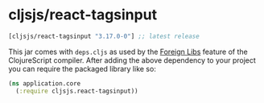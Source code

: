 # cljsjs/react-tagsinput

[](dependency)
```clojure
[cljsjs/react-tagsinput "3.17.0-0"] ;; latest release
```
[](/dependency)

This jar comes with `deps.cljs` as used by the [Foreign Libs][flibs] feature
of the ClojureScript compiler. After adding the above dependency to your project
you can require the packaged library like so:

```clojure
(ns application.core
  (:require cljsjs.react-tagsinput))
```

[flibs]: https://clojurescript.org/reference/packaging-foreign-deps
